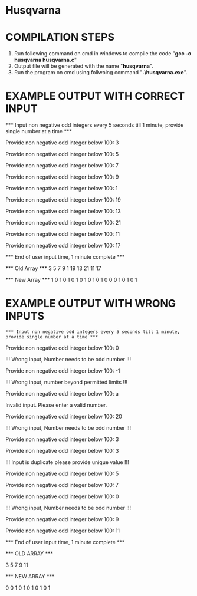 # Husqvarna
# COMPILATION STEPS

  1. Run following command on cmd in windows to compile the code "**gcc -o husqvarna husqvarna.c**"
  2. Output file will be generated with the name "**husqvarna**".
  3. Run the program on cmd using follwoing command "**.\husqvarna.exe**".

# EXAMPLE OUTPUT WITH CORRECT INPUT

  *** Input non negative odd integers every 5 seconds till 1 minute,
    provide single number at a time ***

  Provide non negative odd integer below 100: 3
  
  Provide non negative odd integer below 100: 5
  
  Provide non negative odd integer below 100: 7
  
  Provide non negative odd integer below 100: 9
  
  Provide non negative odd integer below 100: 1
  
  Provide non negative odd integer below 100: 19
  
  Provide non negative odd integer below 100: 13
  
  Provide non negative odd integer below 100: 21
  
  Provide non negative odd integer below 100: 11
  
  Provide non negative odd integer below 100: 17
  
  *** End of user input time, 1 minute complete ***
  
  *** Old Array ***
  3 5 7 9 1 19 13 21 11 17
  
  *** New Array ***
  1 0 1 0 1 0 1 0 1 0 1 0 1 0 0 0 1 0 1 0 1

  # EXAMPLE OUTPUT WITH WRONG INPUTS

    *** Input non negative odd integers every 5 seconds till 1 minute,
    provide single number at a time ***

Provide non negative odd integer below 100: 0

!!! Wrong input, Number needs to be odd number !!!

Provide non negative odd integer below 100: -1

!!! Wrong input, number beyond permitted limits !!!

Provide non negative odd integer below 100: a

Invalid input. Please enter a valid number.

Provide non negative odd integer below 100: 20

!!! Wrong input, Number needs to be odd number !!!

Provide non negative odd integer below 100: 3

Provide non negative odd integer below 100: 3

!!! Input is duplicate please provide unique value !!!

Provide non negative odd integer below 100: 5

Provide non negative odd integer below 100: 7

Provide non negative odd integer below 100: 0

!!! Wrong input, Number needs to be odd number !!!

Provide non negative odd integer below 100: 9

Provide non negative odd integer below 100: 11

*** End of user input time, 1 minute complete ***

*** OLD ARRAY ***

3 5 7 9 11

*** NEW ARRAY ***

0 0 1 0 1 0 1 0 1 0 1
  
